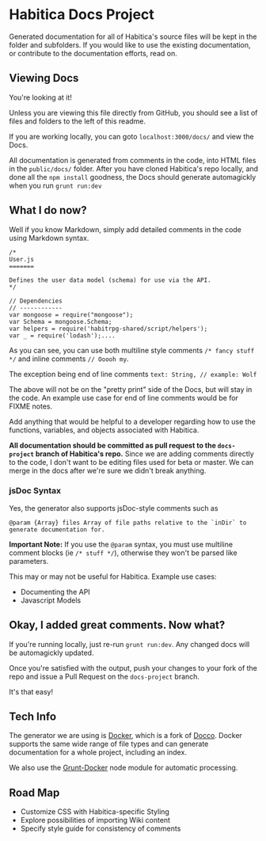 # Habitica Docs Project

Generated documentation for all of Habitica's source files will be kept in the folder and subfolders. If you would like to use the existing documentation, or contribute to the documentation efforts, read on.

## Viewing Docs

You're looking at it!

Unless you are viewing this file directly from GitHub, you should see a list of files and folders to the left of this readme.

If you are working locally, you can goto `localhost:3000/docs/` and view the Docs.

All documentation is generated from comments in the code, into HTML files in the `public/docs/` folder. After you have cloned Habitica's repo locally, and done all the `npm install` goodness, the Docs should generate automagickly when you run `grunt run:dev`

## What I do now?

Well if you know Markdown, simply add detailed comments in the code using Markdown syntax.

````
/*
User.js
=======

Defines the user data model (schema) for use via the API.
*/

// Dependencies
// ------------
var mongoose = require("mongoose");
var Schema = mongoose.Schema;
var helpers = require('habitrpg-shared/script/helpers');
var _ = require('lodash');....
````

As you can see, you can use both multiline style comments `/* fancy stuff */` and inline comments `// Ooooh my`.

The exception being end of line comments
`text: String, // example: Wolf `

The above will not be on the "pretty print" side of the Docs, but will stay in the code. An example use case for end of line comments would be for FIXME notes.

Add anything that would be helpful to a developer regarding how to use the functions, variables, and objects associated with Habitica.

**All documentation should be committed as pull request to the `docs-project` branch of Habitica's repo.** Since we are adding comments directly to the code, I don't want to be editing files used for beta or master. We can merge in the docs after we're sure we didn't break anything.

### jsDoc Syntax

Yes, the generator also supports jsDoc-style comments such as
````
@param {Array} files Array of file paths relative to the `inDir` to generate documentation for.
````

**Important Note:** If you use the `@param` syntax, you must use multiline comment blocks (ie `/* stuff */`), otherwise they won't be parsed like parameters.

This may or may not be useful for Habitica. Example use cases:
- Documenting the API
- Javascript Models

## Okay, I added great comments. Now what?

If you're running locally, just re-run `grunt run:dev`. Any changed docs will be automagickly updated.

Once you're satisfied with the output, push your changes to your fork of the repo and issue a Pull Request on the `docs-project` branch.

It's that easy!

## Tech Info

The generator we are using is [Docker](https://github.com/jbt/docker), which is a fork of [Docco](http://jashkenas.github.io/docco/). Docker supports the same wide range of file types and can generate documentation for a whole project, including an index.

We also use the [Grunt-Docker](https://github.com/Prevole/grunt-docker) node module for automatic processing.

## Road Map

- Customize CSS with Habitica-specific Styling
- Explore possibilities of importing Wiki content
- Specify style guide for consistency of comments
